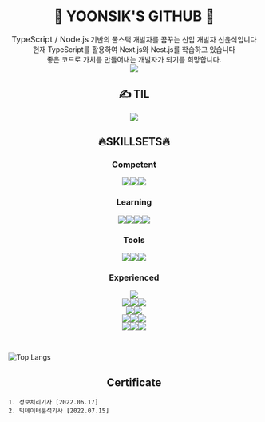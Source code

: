 <h1 align="center">
🏅 YOONSIK'S GITHUB 🏅
</h1>

<div align="center">
  <span style="font-size: 16px">TypeScript / Node.js</span> 기반의 풀스택 개발자를 꿈꾸는 신입 개발자 신윤식입니다<br/>
	현재 TypeScript를 활용하여 Next.js와 Nest.js를 학습하고 있습니다<br/>
	좋은 코드로 가치를 만들어내는 개발자가 되기를 희망합니다.
</div>

<div align="center"><a href='https://github.com/Yoonsik-Shin' ><img align='center' src='https://github-readme-stats.vercel.app/api?username=Yoonsik-Shin&show_icons=true&theme=highcontrast'/>
</a></div>



<h2 align="center">
✍️ TIL
</h2>

<div align="center"><a href='https://github.com/Yoonsik-Shin/TIL'>
<img align='center' src='https://github-readme-stats.vercel.app/api/pin/?username=Yoonsik-Shin&repo=TIL&show_icons=true&theme=highcontrast'/>
</a>
</div>



<h2 align="center">
🔥SKILLSETS🔥
</h2>

<h3 align="center">Competent</h3>

<div align="center"><img src="https://img.shields.io/badge/JavaScript-F7DF1E.svg?&style=flat&logo=JavaScript&logoColor=white" /><img src="https://img.shields.io/badge/React-61DAFB.svg?&style=flat&logo=React&logoColor=white" /><img src="https://img.shields.io/badge/Node.js-339933.svg?&style=flat&logo=Node.js&logoColor=white" /></div>

<h3 align="center">Learning</h3>

<div align="center"><img src="https://img.shields.io/badge/TypeScript-3178C6.svg?&style=flat&logo=TypeScript&logoColor=white" /><img src="https://img.shields.io/badge/Next.js-000000.svg?&style=flat&logo=nextdotjs&logoColor=white" /><img src="https://img.shields.io/badge/Nest.js-E0234E.svg?&style=flat&logo=nestjs&logoColor=white" /><img src="https://img.shields.io/badge/Docker-2496ED.svg?&style=flat&logo=docker&logoColor=white" /></div>

<h3 align="center">Tools</h3>

<div align="center"><img src="https://img.shields.io/badge/Visual%20Studio%20Code-007ACC.svg?&style=flat&logo=Visual%20Studio%20Code&logoColor=white" /><img src="https://img.shields.io/badge/Git-F05032.svg?&style=flat&logo=git&logoColor=white" /><img src="https://img.shields.io/badge/GITHUB-181717.svg?&style=flat&logo=github&logoColor=white" />
</div>

<h3 align="center">Experienced</h3>

<div align="center"><img src="https://img.shields.io/badge/Python-3776AB.svg?&style=flat&logo=Python&logoColor=white" /></div>
<div align="center">
	<img src="https://img.shields.io/badge/HTML-E34F26.svg?&style=flat&logo=HTML5&logoColor=white" /><img src="https://img.shields.io/badge/CSS-1572B6.svg?&style=flat&logo=CSS3&logoColor=white" /><img src="https://img.shields.io/badge/Bootstrap-7952B3.svg?&style=flat&logo=Bootstrap&logoColor=white" />
</div>
<div align="center">
<img src="https://img.shields.io/badge/Express-000000.svg?&style=flat&logo=express&logoColor=white" /><img src="https://img.shields.io/badge/Django-092E20.svg?&style=flat&logo=Django&logoColor=white" />
</div>
<div align="center">
<img src="https://img.shields.io/badge/MySQL-4479A1.svg?&style=flat&logo=mysql&logoColor=white" /><img src="https://img.shields.io/badge/sqlite-003B57.svg?&style=flat&logo=SQLite&logoColor=white" /><img src="https://img.shields.io/badge/PostgreSQL-4169E1.svg?&style=flat&logo=PostgreSQL&logoColor=white" />
</div>
<div align="center"><img src="https://img.shields.io/badge/AmazonEC2-FF9900.svg?&style=flat&logo=amazonec2&logoColor=white" /><img src="https://img.shields.io/badge/AmazonS3-569A31.svg?&style=flat&logo=AmazonS3&logoColor=white" /><img src="https://img.shields.io/badge/AmazonRDS-527FFF1.svg?&style=flat&logo=AmazonRDS&logoColor=white" /></div>

​    

![Top Langs](https://github-readme-stats.vercel.app/api/top-langs/?username=Yoonsik-Shin&show_icons=true&theme=highcontrast)



<h2 align="center">
Certificate
</h2>

    1. 정보처리기사 [2022.06.17]
    2. 빅데이터분석기사 [2022.07.15]
